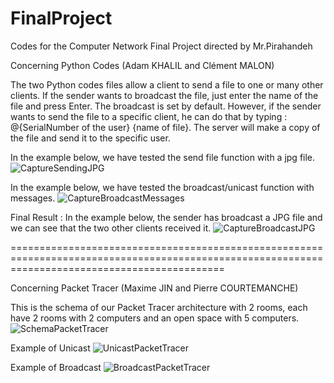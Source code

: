 # FinalProject
Codes for the Computer Network Final Project directed by Mr.Pirahandeh

Concerning Python  Codes (Adam KHALIL and Clément MALON)

The two Python codes files allow a client to send a file to one or many other clients.
If the sender wants to broadcast the file, just enter the name of the file and press Enter. The broadcast is set by default.
However, if the sender wants to send the file to a specific client, he can do that by typing : @{SerialNumber of the user} {name of file}.
The server will make a copy of the file and send it to the specific user.

In the example below, we have tested the send file function with a jpg file.
![CaptureSendingJPG](https://github.com/ClementMalon/FinalProject/assets/92983136/9de672f1-5fa8-4e57-96ac-d63a9e2284c7)

In the example below, we have tested the broadcast/unicast function with messages.
![CaptureBroadcastMessages](https://github.com/ClementMalon/FinalProject/assets/92983136/8980ae1b-6326-4d55-8c4b-c37c7825c2dd)

Final Result : In the example below, the sender has broadcast a JPG file and we can see that the two other clients received it.
![CaptureBroadcastJPG](https://github.com/ClementMalon/FinalProject/assets/92983136/565cc9a5-d748-4eac-9c00-3096c9e818af)

=================================================================================================================================================

Concerning Packet Tracer (Maxime JIN and Pierre COURTEMANCHE)

This is the schema of our Packet Tracer architecture with 2 rooms, each have 2 rooms with 2 computers and an open space with 5 computers.
![SchemaPacketTracer](https://github.com/ClementMalon/FinalProject/assets/92983136/6080e677-7011-40dc-bca9-17997f4f5153)

Example of Unicast 
![UnicastPacketTracer](https://github.com/ClementMalon/FinalProject/assets/92983136/61de1922-00ab-49c9-9930-863c680755b0)

Example of Broadcast
![BroadcastPacketTracer](https://github.com/ClementMalon/FinalProject/assets/92983136/bd0c7b0e-a33f-4dc2-9ee7-56ef6843a3ab)

